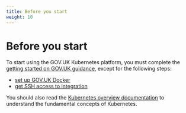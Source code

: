 ```yaml
---
title: Before you start
weight: 10
---
```


# Before you start

To start using the GOV.UK Kubernetes platform, you must complete the [getting started on GOV.UK guidance](https://docs.publishing.service.gov.uk/manual/get-started.html), except for the following steps:

- [set up GOV.UK Docker](https://docs.publishing.service.gov.uk/manual/get-started.html#5-set-up-gov-uk-docker)
- [get SSH access to integration](https://docs.publishing.service.gov.uk/manual/get-started.html#6-get-ssh-access-to-integration)

You should also read the [Kubernetes overview documentation](https://kubernetes.io/docs/concepts/overview/what-is-kubernetes/) to understand the fundamental concepts of Kubernetes.
